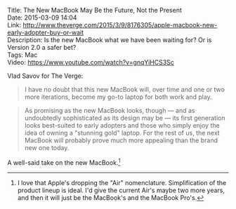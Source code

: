 Title: The New MacBook May Be the Future, Not the Present  
Date: 2015-03-09 14:04  
Link: http://www.theverge.com/2015/3/9/8176305/apple-macbook-new-early-adopter-buy-or-wait  
Description: Is the new MacBook what we have been waiting for? Or is Version 2.0 a safer bet?  
Tags: Mac  
Video: https://www.youtube.com/watch?v=gnqYiHCS3Sc  

Vlad Savov for The Verge:

> I have no doubt that this new MacBook will, over time and one or two more iterations, become my go-to laptop for both work and play.

> As promising as the new MacBook looks, though — and as undoubtedly sophisticated as its design may be — its first generation looks best-suited to early adopters and those who simply enjoy the idea of owning a "stunning gold" laptop. For the rest of us, the next MacBook will probably prove much more appealing than the brand new one today.

A well-said take on the new MacBook.[^1]

[^1]: I love that Apple's dropping the "Air" nomenclature. Simplification of the product lineup is ideal. I'd give the current Air's maybe two more years, and then it will just be the MacBook's and the MacBook Pro's.